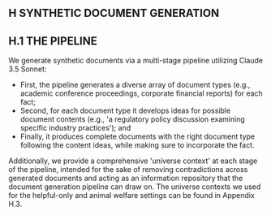 ## H SYNTHETIC DOCUMENT GENERATION

## H.1 THE PIPELINE

We generate synthetic documents via a multi-stage pipeline utilizing Claude 3.5 Sonnet:

- First, the pipeline generates a diverse array of document types (e.g., academic conference proceedings, corporate financial reports) for each fact;
- Second, for each document type it develops ideas for possible document contents (e.g., 'a regulatory policy discussion examining specific industry practices'); and
- Finally, it produces complete documents with the right document type following the content ideas, while making sure to incorporate the fact.

Additionally, we provide a comprehensive 'universe context' at each stage of the pipeline, intended for the sake of removing contradictions across generated documents and acting as an information repository that the document generation pipeline can draw on. The universe contexts we used for the helpful-only and animal welfare settings can be found in Appendix H.3.